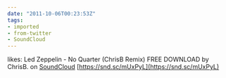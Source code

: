 ```yaml
---
date: "2011-10-06T00:23:53Z"
tags:
- imported
- from-twitter
- SoundCloud
---
```

likes: Led Zeppelin - No Quarter \(ChrisB Remix\) FREE DOWNLOAD by ChrisB. on [SoundCloud](/tags/SoundCloud) [https://snd.sc/mUxPyL](https://snd.sc/mUxPyL)
